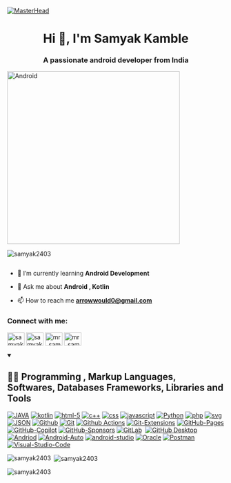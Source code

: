 [![MasterHead](https://1.bp.blogspot.com/-7A4WynwLsMw/XbBpCXG8fHI/AAAAAAAAMt4/uOa1bpLskYgrwGbllhSu2SDj_Mig8SXJQCLcBGAsYHQ/s1600/2000_600px.gif)](https://samyakkamble.io)
<h1 align="center">Hi 👋, I'm Samyak Kamble</h1>
<h3 align="center">A passionate android developer from India</h3>

<img aling= "right" alt="Android" width="400" src="https://animafoundation.in/wp-content/uploads/2021/03/mobile-app.gif">

<p align="left"> <img src="https://komarev.com/ghpvc/?username=samyak2403&label=Profile%20views&color=0e75b6&style=flat" alt="samyak2403" /> </p>

<p align="left"> <a href="https://twitter.com/" target="blank"><img src="https://img.shields.io/twitter/follow/?logo=twitter&style=for-the-badge" alt="" /></a> </p>

- 🌱 I’m currently learning **Android Development**

- 💬 Ask me about **Android , Kotlin**

- 📫 How to reach me **arrowwould0@gmail.com**

<h3 align="left">Connect with me:</h3>
<p align="left">
<a href="https://linkedin.com/in/samyakkamble" target="blank"><img align="center" src="https://raw.githubusercontent.com/rahuldkjain/github-profile-readme-generator/master/src/images/icons/Social/linked-in-alt.svg" alt="samyakkamble" height="30" width="40" /></a>
<a href="https://fb.com/samyakkamble" target="blank"><img align="center" src="https://raw.githubusercontent.com/rahuldkjain/github-profile-readme-generator/master/src/images/icons/Social/facebook.svg" alt="samyakkamble" height="30" width="40" /></a>
<a href="https://instagram.com/mr_samyakkamble" target="blank"><img align="center" src="https://raw.githubusercontent.com/rahuldkjain/github-profile-readme-generator/master/src/images/icons/Social/instagram.svg" alt="mr_samyakkamble" height="30" width="40" /></a>
<a href="https://www.youtube.com/c/mr_samyakkamble" target="blank"><img align="center" src="https://raw.githubusercontent.com/rahuldkjain/github-profile-readme-generator/master/src/images/icons/Social/youtube.svg" alt="mr_samyakkamble" height="30" width="40" /></a>
</p>


<details open> 
<summary><h2>👨‍💻 Programming , Markup Languages, Softwares, Databases Frameworks, Libraries and Tools</h2></summary>
<div align="left">  

<a href="#"><img alt="JAVA"
            src="https://custom-icon-badges.demolab.com/badge/Java-007396.svg?logo=java&logoColor=white"></a>
    <a href="#"><img alt="kotlin" src="https://img.shields.io/badge/Kotlin-7F52FF.svg?logo=Kotlin&logoColor=white"></a>
    <a href="#"><img alt="html-5" src="https://img.shields.io/badge/HTML5-E34F26.svg?logo=HTML5&logoColor=white"></a>
    <a href="#"><img alt="c++" src="https://img.shields.io/badge/C++-00599C.svg?logo=C++&logoColor=white"></a>
    <a href="#"><img alt="css" src="https://img.shields.io/badge/CSS3-1572B6.svg?logo=CSS3&logoColor=white"></a>
    <a href="#"><img alt="javascript"
            src="https://img.shields.io/badge/JavaScript-F7DF1E.svg?logo=JavaScript&logoColor=black"></a>
    <a href="#"><img alt="Python" src="https://img.shields.io/badge/Python-3776AB.svg?logo=Python&logoColor=white"></a>
    <a href="#"><img alt="php" src="https://img.shields.io/badge/PHP-777BB4.svg?logo=PHP&logoColor=white"></a>
    <a href="#"><img alt="svg" src="https://img.shields.io/badge/SVG-FFB13B.svg?logo=SVG&logoColor=black"></a>
    <a href="#"><img alt="JSON" src="https://img.shields.io/badge/JSON-000000.svg?logo=JSON&logoColor=white"></a>
    <a href="#"><img alt="Github" src="https://img.shields.io/badge/GitHub-181717.svg?logo=GitHub&logoColor=white"></a>
    <a href="#"><img alt="Git" src="https://img.shields.io/badge/Git-F05032.svg?logo=Git&logoColor=white"></a>
    <a href="#"><img alt="Github Actions"
            src="https://img.shields.io/badge/GitHub%20Actions-2088FF.svg?logo=GitHub-Actions&logoColor=white"></a>
    <a href="#"><img alt="Git-Extensions"
            src="https://img.shields.io/badge/Git%20Extensions-212121.svg?logo=Git-Extensions&logoColor=white"></a>
    <a href="#"><img alt="GitHub-Pages"
            src="https://img.shields.io/badge/GitHub%20Pages-222222.svg?logo=GitHub-Pages&logoColor=white"></a>
    <a href="#"><img alt="GitHub-Copilot"
            src="https://img.shields.io/badge/GitHub%20Copilot-000000.svg?logo=GitHub-Copilot&logoColor=white"></a>
    <a href="#"><img alt="GitHub-Sponsors"
            src="https://img.shields.io/badge/GitHub%20Sponsors-EA4AAA.svg?logo=GitHub-Sponsors&logoColor=white"></a>
    <a href="#"><img alt="GitLab" src="https://img.shields.io/badge/GitLab-FC6D26.svg?logo=GitLab&logoColor=white"></a>
    <a href="#"><img alt="" src="https://img.shields.io/badge/Markdown-000000.svg?logo=Markdown&logoColor=white"></a>
<a href="#"><img alt="GitHub Desktop"
            src="https://img.shields.io/badge/GitHub%20Desktop-8034A9.svg?logo=github&logoColor=white"></a>
    <a href="#"><img alt="Andriod"
            src="https://img.shields.io/badge/Android-34A853.svg?logo=Android&logoColor=white"></a>
    <a href="#"><img alt="Android-Auto"
            src="https://img.shields.io/badge/Android%20Auto-3DDC84.svg?logo=Android-Auto&logoColor=white"></a>
    <a href="#"><img alt="android-studio"
            src="https://img.shields.io/badge/Android%20Studio-3DDC84.svg?logo=Android-Studio&logoColor=white"></a>
    <a href="#"><img alt="Oracle" src="https://img.shields.io/badge/Oracle-F80000.svg?logo=Oracle&logoColor=white"></a>
    <a href="#"><img alt="Postman"
            src="https://img.shields.io/badge/Postman-FF6C37.svg?logo=Postman&logoColor=white"></a><a href="#"><img alt="Visual-Studio-Code"
            src="https://img.shields.io/badge/Visual%20Studio%20Code-007ACC.svg?logo=Visual-Studio-Code&logoColor=white"></a>
    <a href="#"><img alt="" src="https://img.shields.io/badge/SQLite-003B57.svg?logo=SQLite&logoColor=white"></a>
    <a href="#"><img alt="" src="https://img.shields.io/badge/MySQL-4479A1.svg?logo=MySQL&logoColor=white"></a>
    <a href="#"><img alt="" src="https://img.shields.io/badge/Windows-0078D4.svg?logo=Windows&logoColor=white"></a>
    <a href="#"><img alt="" src="https://img.shields.io/badge/Linux-FCC624.svg?logo=Linux&logoColor=black"></a>
    <a href="#"><img alt="" src="https://img.shields.io/badge/Ubuntu-E95420.svg?logo=Ubuntu&logoColor=white"></a>
    <a href="#"><img alt=""
            src="https://img.shields.io/badge/Kali%20Linux-557C94.svg?logo=Kali-Linux&logoColor=white"></a>
    <a href="#"><img alt=""
            src="https://img.shields.io/badge/Google%20Play%20Console-414141.svg?logo=Google-Play&logoColor=white"></a>
    <a href="#"><img alt="" src="https://img.shields.io/badge/Firebase-FFCA28.svg?logo=Firebase&logoColor=black"></a>
    <a href="#"><img alt=""
            src="https://img.shields.io/badge/Google%20Cloud%20Storage-AECBFA.svg?logo=Google-Cloud-Storage&logoColor=black"></a>
    <a href="#"><img alt=""
            src="https://img.shields.io/badge/Google%20AdMob-EA4335.svg?logo=Google-AdMob&logoColor=white"></a>
    <a href="#"><img alt="" src="https://img.shields.io/badge/Adobe-FF0000.svg?logo=Adobe&logoColor=white"></a>
    <a href="#"><img alt=""
            src="https://img.shields.io/badge/Adobe%20Photoshop-31A8FF.svg?logo=Adobe-Photoshop&logoColor=white"></a>
    <a href="#"><img alt="" src="https://img.shields.io/badge/Adobe%20XD-FF61F6.svg?logo=Adobe-XD&logoColor=white"></a>
    <a href="#"><img alt=""
            src="https://img.shields.io/badge/Adobe%20Illustrator-FF9A00.svg?logo=Adobe-Illustrator&logoColor=white"></a>
    <a href="#"><img alt=""
            src="https://img.shields.io/badge/Adobe%20After%20Effects-9999FF.svg?logo=Adobe-After-Effects&logoColor=white"></a>
    <a href="#"><img alt="" src="https://img.shields.io/badge/Figma-F24E1E.svg?logo=Figma&logoColor=white"></a>
    <a href="#"><img alt="" src="https://img.shields.io/badge/Sketch-F7B500.svg?logo=Sketch&logoColor=black"></a>

</div>  
</details>
<p><img align="left" src="https://github-readme-stats.vercel.app/api/top-langs?username=samyak2403&show_icons=true&locale=en&layout=compact" alt="samyak2403" /></p>

<p>&nbsp;<img align="center" src="https://github-readme-stats.vercel.app/api?username=samyak2403&show_icons=true&locale=en" alt="samyak2403" /></p>

<p><img align="center" src="https://github-readme-streak-stats.herokuapp.com/?user=samyak2403&" alt="samyak2403" /></p>
